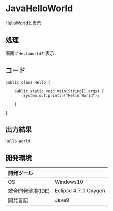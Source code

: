 # JavaHelloWorld
HelloWorldと表示

## 処理
画面に`HelloWorld`と表示

## コード
```
public class Hello {

	public static void main(String[] args) {
		System.out.println("Hello World");

	}

}
```

## 出力結果  
```
Hello World
```
  
## 開発環境
| 開発ツール |  |
|:-|:-|
| OS | Windows10 |
| 統合開発環境(IDE) | Eclipse 4.7.0 Oxygen |
| 開発言語 | Java9 |
